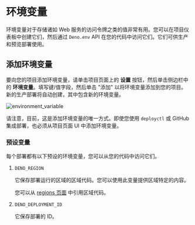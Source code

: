 # 环境变量

环境变量对于存储诸如 Web
服务的访问令牌之类的值非常有用。您可以在项目仪表板中创建它们，然后通过
`Deno.env` API 在您的代码中访问它们。它们可供生产和预览部署使用。

## 添加环境变量

要向您的项目添加环境变量，请单击项目页面上的 **设置** 按钮，然后单击侧边栏中的
**环境变量**。填写键/值字段，然后单击 "添加"
以将环境变量添加到您的项目。新的生产部署将自动创建，其中包含新的环境变量。

![environment_variable](../docs-images/fauna2.png)

请注意，目前，这是添加环境变量的唯一方式。即使您使用 `deployctl` 或 GitHub
集成部署，也必须从项目页面 UI 中添加环境变量。

### 预设变量

每个部署都有以下预设的环境变量，您可以从您的代码中访问它们。

1. `DENO_REGION`

   它保存部署运行的区域的区域代码。您可以使用此变量提供区域特定的内容。

   您可以从 [regions 页面](regions) 中引用区域代码。

1. `DENO_DEPLOYMENT_ID`

   它保存部署的 ID。
